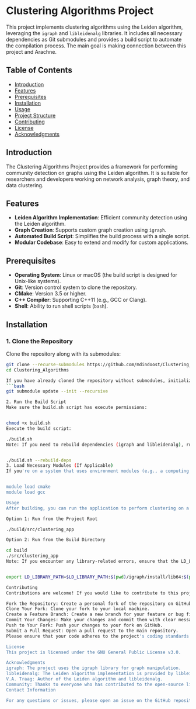 # Clustering Algorithms Project

This project implements clustering algorithms using the Leiden algorithm, leveraging the `igraph` and `libleidenalg` libraries. It includes all necessary dependencies as Git submodules and provides a build script to automate the compilation process. The main goal is making connection between this project and Arachne.

## Table of Contents

- [Introduction](#introduction)
- [Features](#features)
- [Prerequisites](#prerequisites)
- [Installation](#installation)
- [Usage](#usage)
- [Project Structure](#project-structure)
- [Contributing](#contributing)
- [License](#license)
- [Acknowledgments](#acknowledgments)

## Introduction

The Clustering Algorithms Project provides a framework for performing community detection on graphs using the Leiden algorithm. It is suitable for researchers and developers working on network analysis, graph theory, and data clustering.

## Features

- **Leiden Algorithm Implementation**: Efficient community detection using the Leiden algorithm.
- **Graph Creation**: Supports custom graph creation using `igraph`.
- **Automated Build Script**: Simplifies the build process with a single script.
- **Modular Codebase**: Easy to extend and modify for custom applications.

## Prerequisites

- **Operating System**: Linux or macOS (the build script is designed for Unix-like systems).
- **Git**: Version control system to clone the repository.
- **CMake**: Version 3.5 or higher.
- **C++ Compiler**: Supporting C++11 (e.g., GCC or Clang).
- **Shell**: Ability to run shell scripts (`bash`).

## Installation

### 1. Clone the Repository

Clone the repository along with its submodules:

```bash
git clone --recurse-submodules https://github.com/mdindoost/Clustering_Algorithms.git
cd Clustering_Algorithms

If you have already cloned the repository without submodules, initialize them:
```bash
git submodule update --init --recursive

2. Run the Build Script
Make sure the build.sh script has execute permissions:


chmod +x build.sh
Execute the build script:

./build.sh
Note: If you need to rebuild dependencies (igraph and libleidenalg), run:


./build.sh --rebuild-deps
3. Load Necessary Modules (If Applicable)
If you're on a system that uses environment modules (e.g., a computing cluster like Kruskal), you may need to load modules before building:


module load cmake
module load gcc

Usage
After building, you can run the application to perform clustering on a sample graph (e.g., Zachary's Karate Club):

Option 1: Run from the Project Root

./build/src/clustering_app

Option 2: Run from the Build Directory

cd build
./src/clustering_app
Note: If you encounter any library-related errors, ensure that the LD_LIBRARY_PATH environment variable includes the paths to the libraries:


export LD_LIBRARY_PATH=$LD_LIBRARY_PATH:$(pwd)/igraph/install/lib64:$(pwd)/libleidenalg/install/lib

Contributing
Contributions are welcome! If you would like to contribute to this project, please follow these steps:

Fork the Repository: Create a personal fork of the repository on GitHub.
Clone Your Fork: Clone your fork to your local machine.
Create a Feature Branch: Create a new branch for your feature or bug fix.
Commit Your Changes: Make your changes and commit them with clear messages.
Push to Your Fork: Push your changes to your fork on GitHub.
Submit a Pull Request: Open a pull request to the main repository.
Please ensure that your code adheres to the project's coding standards and includes appropriate documentation.

License
This project is licensed under the GNU General Public License v3.0.

Acknowledgments
igraph: The project uses the igraph library for graph manipulation.
libleidenalg: The Leiden algorithm implementation is provided by libleidenalg.
V.A. Traag: Author of the Leiden algorithm and libleidenalg.
Community: Thanks to everyone who has contributed to the open-source libraries used in this project.
Contact Information

For any questions or issues, please open an issue on the GitHub repository or contact me at md724@njit.edu.


